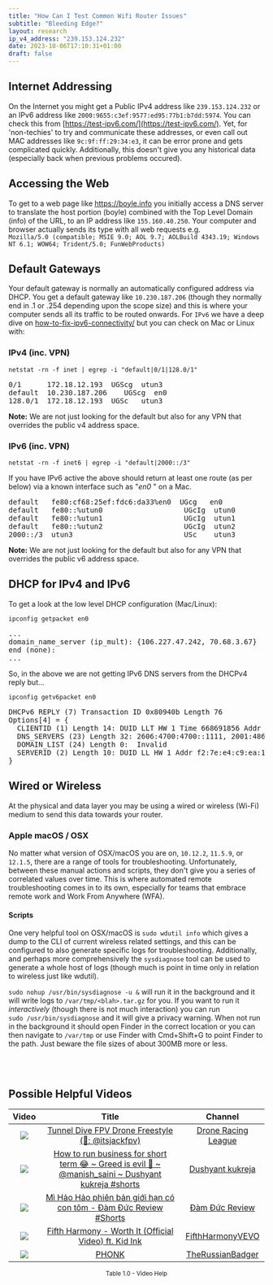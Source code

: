 ```yaml
---
title: "How Can I Test Common Wifi Router Issues"
subtitle: "Bleeding Edge?"
layout: research
ip_v4_address: "239.153.124.232"
date: 2023-10-06T17:10:31+01:00
draft: false
---
```


## Internet Addressing
On the Internet you might get a Public IPv4 address like ```239.153.124.232``` or an IPv6 address like ```2000:9655:c3ef:9577:ed95:77b1:b7dd:5974```. You can check this from [https://test-ipv6.com/](https://test-ipv6.com/). Yet, for 'non-techies' to try and communicate these addresses, or even call out MAC addresses like ```9c:9f:ff:29:34:e3```, it can be error prone and gets complicated quickly. Additionally, this doesn't give you any historical data (especially back when previous problems occured).

## Accessing the Web
To get to a web page like https://boyle.info you initially access a DNS server to translate the host portion (boyle) combined with the Top Level Domain (info) of the URL, to an IP address like ```155.160.40.250```. Your computer and browser actually sends its type with all web requests e.g. <br>```Mozilla/5.0 (compatible; MSIE 9.0; AOL 9.7; AOLBuild 4343.19; Windows NT 6.1; WOW64; Trident/5.0; FunWebProducts)```

## Default Gateways
Your default gateway is normally an automatically configured address via DHCP. You get a default gateway like ```10.230.187.206``` (though they normally end in .1 or .254 depending upon the scope size) and this is where your computer sends all its traffic to be routed onwards. For ```IPv6``` we have a deep dive on [how-to-fix-ipv6-connectivity/](/blog/how-to-fix-ipv6-connectivity/) but you can check on Mac or Linux with:

### IPv4 (inc. VPN)
```netstat -rn -f inet | egrep -i "default|0/1|128.0/1"```

<pre>
0/1      172.18.12.193  UGScg  utun3
default  10.230.187.206    UGScg  en0
128.0/1  172.18.12.193  UGSc   utun3</pre>

**Note:** We are not just looking for the default but also for any VPN that overrides the public v4 address space.

### IPv6 (inc. VPN)
```netstat -rn -f inet6 | egrep -i "default|2000::/3"```

If you have IPv6 active the above should return at least one route (as per below) via a known interface such as "_en0_ " on a Mac. 

<pre>
default   fe80:cf68:25ef:fdc6:da33%en0  UGcg   en0
default   fe80::%utun0                   UGcIg  utun0
default   fe80::%utun1                   UGcIg  utun1
default   fe80::%utun2                   UGcIg  utun2
2000::/3  utun3                          USc    utun3</pre>

**Note:** We are not just looking for the default but also for any VPN that overrides the public v6 address space.

## DHCP for IPv4 and IPv6

To get a look at the low level DHCP configuration (Mac/Linux): 

```ipconfig getpacket en0```

<pre>
...
domain_name_server (ip_mult): {106.227.47.242, 70.68.3.67}
end (none):
...</pre>

So, in the above we are not getting IPv6 DNS servers from the DHCPv4 reply but...

```ipconfig getv6packet en0```

<pre>
DHCPv6 REPLY (7) Transaction ID 0x80940b Length 76
Options[4] = {
  CLIENTID (1) Length 14: DUID LLT HW 1 Time 668691856 Addr 9c:9f:ff:29:34:e3
  DNS_SERVERS (23) Length 32: 2606:4700:4700::1111, 2001:4860:4860::8844
  DOMAIN_LIST (24) Length 0:  Invalid
  SERVERID (2) Length 10: DUID LL HW 1 Addr f2:7e:e4:c9:ea:1f
}</pre>

## Wired or Wireless
At the physical and data layer you may be using a wired or wireless (Wi-Fi) medium to send this data towards your router. 

### Apple macOS / OSX
No matter what version of OSX/macOS you are on, ```10.12.2```, ```11.5.9```, or ```12.1.5```, there are a range of tools for troubleshooting. Unfortunately, between these manual actions and scripts, they don't give you a series of correlated values over time. This is where automated remote troubleshooting comes in to its own, especially for teams that embrace remote work and Work From Anywhere (WFA).

#### Scripts
One very helpful tool on OSX/macOS is ```sudo wdutil info``` which gives a dump to the CLI of current wireless related settings, and this can be configured to also generate specific logs for troubleshooting. Additionally, and perhaps more comprehensively the ```sysdiagnose``` tool can be used to generate a whole host of logs (though much is point in time only in relation to wireless just like wdutil).

```sudo nohup /usr/bin/sysdiagnose -u &``` will run it in the background and it will write logs to ```/var/tmp/<blah>.tar.gz``` for you. If you want to run it *interactively* (though there is not much interaction) you can run<br>```sudo /usr/bin/sysdiagnose``` and it will give a privacy warning. When not run in the background it should open Finder in the correct location or you can then navigate to ```/var/tmp``` or use Finder with Cmd+Shift+G to point Finder to the path. Just beware the file sizes of about 300MB more or less.

<br><br>
## Possible Helpful Videos

<link href="/plugins/lity/css/lity.min.css" rel="stylesheet">
<script src="/plugins/lity/js/lity.min.js"></script>
<div class="table1-start"></div>

|Video | Title | Channel |
| :---: | :---: | :---: |
|<a href="https://www.youtube.com/watch?v=PXYQWWKeGzM" data-lity><img src="https://i.ytimg.com/vi/PXYQWWKeGzM/default.jpg" class="img-fluid"></a>|<a href="https://www.youtube.com/watch?v=PXYQWWKeGzM" data-lity>Tunnel Dive   FPV Drone Freestyle (🎥:​ @itsjackfpv)</a>|<a target="_blank" href="https://www.youtube.com/channel/UCiVmHW7d57ICmEf9WGIp1CA" >Drone Racing League</a>|
|<a href="https://www.youtube.com/watch?v=Kuc0GK65tGs" data-lity><img src="https://i.ytimg.com/vi/Kuc0GK65tGs/default.jpg" class="img-fluid"></a>|<a href="https://www.youtube.com/watch?v=Kuc0GK65tGs" data-lity>How to run business for short term 😂 ~ Greed is evil 👿 ~ @manish_saini ~ Dushyant kukreja #shorts</a>|<a target="_blank" href="https://www.youtube.com/channel/UCo6y9hnRawAqtyWhRhblXqg" >Dushyant kukreja</a>|
|<a href="https://www.youtube.com/watch?v=-FDvHp_E4qU" data-lity><img src="https://i.ytimg.com/vi/-FDvHp_E4qU/default.jpg" class="img-fluid"></a>|<a href="https://www.youtube.com/watch?v=-FDvHp_E4qU" data-lity>Mì Hảo Hảo phiên bản giới hạn có con tôm -   Đàm Đức Review #Shorts</a>|<a target="_blank" href="https://www.youtube.com/channel/UCOqgadE1YUJJLWIoJ7NHeKQ" >Đàm Đức Review</a>|
|<a href="https://www.youtube.com/watch?v=YBHQbu5rbdQ" data-lity><img src="https://i.ytimg.com/vi/YBHQbu5rbdQ/default.jpg" class="img-fluid"></a>|<a href="https://www.youtube.com/watch?v=YBHQbu5rbdQ" data-lity>Fifth Harmony - Worth It (Official Video) ft. Kid Ink</a>|<a target="_blank" href="https://www.youtube.com/channel/UC09d82usokACH1z5YeKnfiA" >FifthHarmonyVEVO</a>|
|<a href="https://www.youtube.com/watch?v=rfYiMeLMqxs" data-lity><img src="https://i.ytimg.com/vi/rfYiMeLMqxs/default.jpg" class="img-fluid"></a>|<a href="https://www.youtube.com/watch?v=rfYiMeLMqxs" data-lity>PHONK</a>|<a target="_blank" href="https://www.youtube.com/channel/UCWzLmNWhgeh3h1j-M-Isy0g" >TheRussianBadger</a>|

<center><small>Table 1.0 - Video Help</small></center>
 <br>
<div class="table1-end"></div>
<script type="text/javascript">
(function() {
    $('div.table1-start').nextUntil('div.table1-end', 'table').addClass('table thead-dark table-striped table-responsive rounded').attr('id', 't1');
    $('#t1').find('thead').addClass('thead-dark');
})();
</script>
